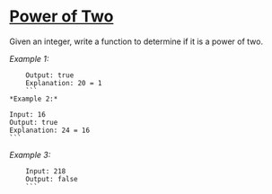 # [Power of Two]()
  Given an integer, write a function to determine if it is a power of two.

*Example 1:*

``` Input: 1
    Output: true 
    Explanation: 20 = 1
	```
*Example 2:*
```
	Input: 16
	Output: true
	Explanation: 24 = 16
	```
*Example 3:*
```
	Input: 218
	Output: false
	```
